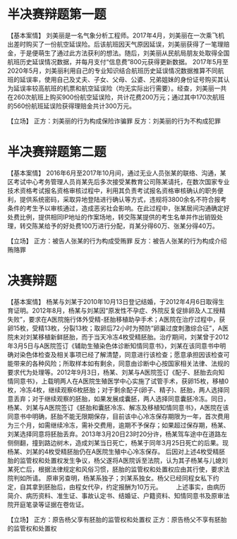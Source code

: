 # 半决赛辩题第一题
【基本案情】
刘美丽是一名气象分析工程师。2017年4月，刘美丽在一次乘飞机出差时购买了一份航空延误险。后该航班因天气原因延误，刘美丽获得了一笔理赔金，于是便萌生了通过此方法获利的想法。随后，刘美丽从民航局朋友处取得全国航班历史延误情况数据，并每月支付“信息费”800元获得更新数据。
2017年5月至2020年5月，刘美丽利用自己的专业知识结合航班历史延误情况数据推算不同航班的延误率，使用自己及丈夫、子女、父母、公婆、兄弟姐妹的身份证号购买其认为延误率较高航班的机票和航空延误险（均无实际出行需要）。经查，刘美丽一共在260次航班上购买900份航空延误险，共计花费200万元；通过其中170次航班的560份航班延误险获得理赔金共计300万元。

【立场】
正方：刘美丽的行为构成保险诈骗罪
反方：刘美丽的行为不构成犯罪
# 半决赛辩题第二题
【基本案情】
2016年6月至2017年10月间，通过无业人员张某的联络、沟通，某区考试中心考务管理人员肖某先后多次接受某教育公司陈某请托，在数次国家专业技术资格考试报名资格审核过程中，利用其负责考试报名资格审核确认的职务便利，提供系统密码，采取异地登陆进行确认等方式，违规将3800余名不符合报考条件的考生予以审核通过，造成恶劣社会影响。在此过程中，张某居间沟通确定好处费比例，提供相同IP地址的作案场地，转交陈某提供的考生名单并作出销毁处理，转交陈某给予的好处费100万进行分配，肖某分得60万、张某分得40万。

【立场】
正方：被告人张某的行为构成受贿罪
反方：被告人张某的行为构成介绍贿赂罪
# 决赛辩题
【基本案情】
杨某与刘某于2010年10月13日登记结婚，于2012年4月6日取得生育证明。2012年8月，杨某与刘某因“原发性不孕症、外院反复促排卵及人工授精失败”，要求在A医院施行体外受精-胚胎移植助孕手术；A医院在治疗过程中，获卵15枚，受精13枚，分裂13枚；取卵后72小时为预防“卵巢过度刺激综合征”，A医院未对刘某移植新鲜胚胎，而于当天冷冻4枚受精胚胎。治疗期间，刘某曾于2012年3月5日与A医院签订《辅助生殖染色体诊断知情同意书》，刘某在该同意书中明确对染色体检查及相关事项已经了解清楚，同意进行该检查；愿意承担因该检查可能带来的各种风险；所取样本如有剩余，同意由诊断中心按国家相关法律、法规的要求代为处理等。2012年9月3日，杨某、刘某与A医院签订《配子、胚胎去向知情同意书》，上载明两人在A医院生殖医学中心实施了试管手术，获卵15枚，移植0枚，冷冻4枚，继续观察6枚胚胎；对于剩余配子(卵子、精子)、胚胎，两人选择同意丢弃；对于继续观察的胚胎，如果发展成囊胚，两人选择同意囊胚冷冻。同日，杨某、刘某与A医院签订《胚胎和囊胚冷冻、解冻及移植知情同意书》，A医院在该同意书中明确，胚胎不能无限期保存，目前该中心冷冻保存期限为一年，首次费用为三个月，如需继续冷冻，需补交费用，逾期不予保存；如果超过保存期，杨某、刘某选择同意将胚胎丢弃。2013年3月20日23时20分许，杨某驾车途中在道路左侧侧翻，撞到路边树木，造成刘某当日死亡，杨某于同年3月25日死亡的后果。现杨某、刘某的4枚受精胚胎仍在A医院生殖中心冷冻保存。
后因对上述4枚受精胚胎的监管权和处置权发生争议，杨父遂将A医院诉至法院，认为其子杨某与儿媳刘某死亡后，根据法律规定和风俗习惯，胚胎的监管权和处置权应由其行使，要求法院判如所请。
原审另查明，杨某系独子；刘某系独女。杨父已经同程女私下约定，自其拿到胚胎后，由程女代孕，约定报酬为10万元。
　　上述事实，由病历简介、病历资料、准生证、事故认定书、结婚证、户籍资料、知情同意书及原审法院开庭笔录等证据在卷佐证。

【立场】
正方：原告杨父享有胚胎的监管权和处置权
正方：原告杨父不享有胚胎的监管权和处置权